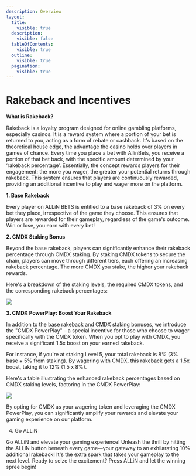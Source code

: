 ```yaml
---
description: Overview
layout:
  title:
    visible: true
  description:
    visible: false
  tableOfContents:
    visible: true
  outline:
    visible: true
  pagination:
    visible: true
---
```


# Rakeback and Incentives

**What is Rakeback?**

Rakeback is a loyalty program designed for online gambling platforms, especially casinos. It is a reward system where a portion of your bet is returned to you, acting as a form of rebate or cashback. It's based on the theoretical house edge, the advantage the casino holds over players in games of chance. Every time you place a bet with AllinBets, you receive a portion of that bet back, with the specific amount determined by your ‘rakeback percentage’. Essentially, the concept rewards players for their engagement: the more you wager, the greater your potential returns through rakeback. This system ensures that players are continuously rewarded, providing an additional incentive to play and wager more on the platform.

**1. Base Rakeback**

Every player on ALLiN BETS is entitled to a base rakeback of 3% on every bet they place, irrespective of the game they choose. This ensures that players are rewarded for their gameplay, regardless of the game's outcome. Win or lose, you earn with every bet!

**2. CMDX Staking Bonus**

Beyond the base rakeback, players can significantly enhance their rakeback percentage through CMDX staking. By staking CMDX tokens to secure the chain, players can move through different tiers, each offering an increasing rakeback percentage. The more CMDX you stake, the higher your rakeback rewards.

Here's a breakdown of the staking levels, the required CMDX tokens, and the corresponding rakeback percentages:

![](https://lh6.googleusercontent.com/4MoqSY3z74o2V1q\_QKcWWU1cvqF-oknGNWYk\_ypBQFwK42hK6REDpUNhaPcEYmRcMq0x981lVlqpiMuIadWE-URJPty6IPpqzD-s-TeUKkspWH16xbL6JH\_dgIZY7inkJDXKO0iaAIFJLdPy1avuWYw)

**3. CMDX PowerPlay: Boost Your Rakeback**

In addition to the base rakeback and CMDX staking bonuses, we introduce the "CMDX PowerPlay" – a special incentive for those who choose to wager specifically with the CMDX token. When you opt to play with CMDX, you receive a significant 1.5x boost on your earned rakeback.

For instance, if you're at staking Level 5, your total rakeback is 8% (3% base + 5% from staking). By wagering with CMDX, this rakeback gets a 1.5x boost, taking it to 12% (1.5 x 8%).

Here's a table illustrating the enhanced rakeback percentages based on CMDX staking levels, factoring in the CMDX PowerPlay:

![](https://lh3.googleusercontent.com/ZsVOaPW-k3z\_Oj2Sq\_ssoRrKVELfy0AUv9EQ0HekGvF3r-747d-255fYdYIu7G8m7ub5XzdvGeBFOQiIf1CidAjxLTnNecVw2-X\_efzAXwOTOK7IVVFzYn-PgPyvX-rKD-KSDaB8bEtozfU6b7yg\_JU)

By opting for CMDX as your wagering token and leveraging the CMDX PowerPlay, you can significantly amplify your rewards and elevate your gaming experience on our platform.

4. Go ALLiN

Go ALLiN and elevate your gaming experience! Unleash the thrill by hitting the ALLiN button beneath every game—your gateway to an exhilarating 10% additional rakeback! It's the extra spark that takes your gameplay to the next level. Ready to seize the excitement? Press ALLiN and let the winning spree begin!
